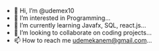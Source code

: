 - 👋 Hi, I’m @udemex10
- 👀 I’m interested in Programming...
- 🌱 I’m currently learning Javafx, SQL, react.js...
- 💞️ I’m looking to collaborate on coding projects...
- 📫 How to reach me udemekanem@gmail.com...

<!---
udemex10/udemex10 is a ✨ special ✨ repository because its `README.md` (this file) appears on your GitHub profile.
You can click the Preview link to take a look at your changes.
--->
